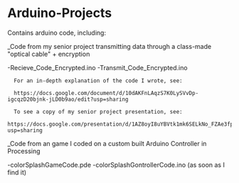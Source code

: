 # Arduino-Projects
Contains arduino code, including:

_Code from my senior project transmitting data through a class-made "optical cable" + encryption

-Recieve_Code_Encrypted.ino
-Transmit_Code_Encrypted.ino

      For an in-depth explanation of the code I wrote, see:

      https://docs.google.com/document/d/10dAKFnLAqzS7K0LySVvDp-igcqzD20bjnk-jLD0b9ao/edit?usp=sharing

      To see a copy of my senior project presentation, see:
      https://docs.google.com/presentation/d/1AZ8oyI8uYBVtk1mk6SELkNo_FZAe3fpBeLS8OpIxoYg/edit?usp=sharing


_Code from an game I coded on a custom built Arduino Controller in Processing
 
 -colorSplashGameCode.pde
  -colorSplashGontrollerCode.ino (as soon as I find it)


